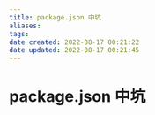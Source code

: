 ```yaml
---
title: package.json 中坑
aliases: 
tags: 
date created: 2022-08-17 00:21:22
date updated: 2022-08-17 00:21:45
---
```


# package.json 中坑
